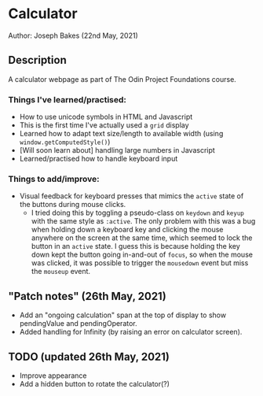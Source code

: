 # Calculator

Author: Joseph Bakes (22nd May, 2021)

## Description

A calculator webpage as part of The Odin Project Foundations course.

### Things I've learned/practised:
- How to use unicode symbols in HTML and Javascript
- This is the first time I've actually used a `grid` display
- Learned how to adapt text size/length to available width (using `window.getComputedStyle()`)
- [Will soon learn about] handling large numbers in Javascript
- Learned/practised how to handle keyboard input

### Things to add/improve:
- Visual feedback for keyboard presses that mimics the `active` state of the buttons during mouse clicks.
    - I tried doing this by toggling a pseudo-class on `keydown` and `keyup` with the same style as `:active`. The only problem with this was a bug when holding down a keyboard key and clicking the mouse anywhere on the screen at the same time, which seemed to lock the button in an `active` state. I guess this is because holding the key down kept the button going in-and-out of `focus`, so when the mouse was clicked, it was possible to trigger the `mousedown` event but miss the `mouseup` event.

## "Patch notes" (26th May, 2021)
- Add an "ongoing calculation" span at the top of display to show pendingValue and pendingOperator.
- Added handling for Infinity (by raising an error on calculator screen).

## TODO (updated 26th May, 2021)
- Improve appearance
- Add a hidden button to rotate the calculator(?)